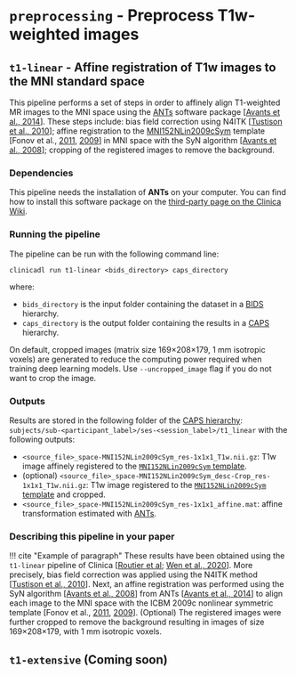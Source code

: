 # `preprocessing` - Preprocess T1w-weighted images

## `t1-linear` - Affine registration of T1w images to the MNI standard space

This pipeline performs a set of steps in order to affinely align T1-weighted MR images to the MNI space using the [ANTs](http://stnava.github.io/ANTs/) software package [[Avants et al., 2014](https://doi.org/10.3389/fninf.2014.00044)]. These steps include: bias field correction using N4ITK [[Tustison et al., 2010](https://doi.org/10.1109/TMI.2010.2046908)]; affine registration to the [MNI152NLin2009cSym](https://bids-specification.readthedocs.io/en/stable/99-appendices/08-coordinate-systems.html#template-based-coordinate-systems) template [Fonov et al., [2011](https://doi.org/10.1016/j.neuroimage.2010.07.033), [2009](https://doi.org/10.1016/S1053-8119(09)70884-5)] in MNI space with the SyN algorithm [[Avants et al., 2008](https://doi.org/10.1016/j.media.2007.06.004)]; cropping of the registered images to remove the background.

### Dependencies
This pipeline needs the installation of **ANTs** on your computer. You can find how to install this software package on the [third-party page on the Clinica Wiki](http://www.clinica.run/doc/Third-party).

### Running the pipeline
The pipeline can be run with the following command line:
```Text
clinicadl run t1-linear <bids_directory> caps_directory
```
where:

- `bids_directory` is the input folder containing the dataset in a [BIDS](http://www.clinica.run/doc/BIDS) hierarchy.
- `caps_directory` is the output folder containing the results in a [CAPS](http://www.clinica.run/doc/CAPS/Introduction) hierarchy.

On default, cropped images (matrix size 169×208×179, 1 mm isotropic voxels) are generated to reduce the computing power required when training deep learning models. Use `--uncropped_image` flag if you do not want to crop the image.

### Outputs
Results are stored in the following folder of the [CAPS hierarchy](http://www.clinica.run/doc/CAPS/Specifications/#t1-linear-affine-registration-of-t1w-images-to-the-mni-standard-space): `subjects/sub-<participant_label>/ses-<session_label>/t1_linear` with the following outputs:

- `<source_file>_space-MNI152NLin2009cSym_res-1x1x1_T1w.nii.gz`: T1w image affinely registered to the [`MNI152NLin2009cSym` template](https://bids-specification.readthedocs.io/en/stable/99-appendices/08-coordinate-systems.html).
- (optional) `<source_file>_space-MNI152NLin2009cSym_desc-Crop_res-1x1x1_T1w.nii.gz`: T1w image registered to the [`MNI152NLin2009cSym` template](https://bids-specification.readthedocs.io/en/stable/99-appendices/08-coordinate-systems.html) and cropped.
- `<source_file>_space-MNI152NLin2009cSym_res-1x1x1_affine.mat`: affine transformation estimated with [ANTs](https://stnava.github.io/ANTs/).

### Describing this pipeline in your paper

!!! cite "Example of paragraph"
    These results have been obtained using the `t1-linear` pipeline of Clinica [[Routier et al](https://hal.inria.fr/hal-02308126/); [Wen et al., 2020](https://doi.org/10.1016/j.media.2020.101694)]. More precisely, bias field correction was applied using the N4ITK method [[Tustison et al., 2010](https://doi.org/10.1109/TMI.2010.2046908)]. Next, an affine registration was performed using the SyN algorithm [[Avants et al., 2008](https://doi.org/10.1016/j.media.2007.06.004)] from ANTs [[Avants et al., 2014](https://doi.org/10.3389/fninf.2014.00044)] to align each image to the MNI space with the ICBM 2009c nonlinear symmetric template  [Fonov et al., [2011](https://doi.org/10.1016/j.neuroimage.2010.07.033), [2009](https://doi.org/10.1016/S1053-8119(09)70884-5)]. (Optional) The registered images were further cropped to remove the background resulting in images of size 169×208×179, with 1 mm isotropic voxels.


## `t1-extensive` (Coming soon)

